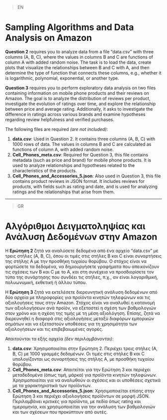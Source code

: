 >EN
# Sampling Algorithms and Data Analysis on Amazon

**Question 2** requires you to analyze data from a file “data.csv” with three columns (A, B, C), where the values in columns B and C are functions of column A with added random noise. The task is to load the data, create plots that visualize the relationships between B and C with A, and then determine the type of function that connects these columns, e.g., whether it is logarithmic, polynomial, exponential, or another type.

**Question 3** requires you to perform exploratory data analysis on two files containing information on mobile phone products and their reviews on Amazon. The goal is to analyze the distribution of reviews per product, investigate the evolution of ratings over time, and explore the relationship between price and average rating. Additionally, it asks to investigate the difference in ratings across various brands and examine hypotheses regarding review helpfulness and verified purchases.

The following files are required *(are not included)*:
1. **data.csv**: Used in Question 2. It contains three columns (A, B, C) with 1000 rows of data. The values in columns B and C are calculated as functions of column A, with added random noise.
2. **Cell_Phones_meta.csv**: Required for Question 3, this file contains metadata (such as price and brand) for mobile phone products. It is used to analyze relationships and hypotheses related to the characteristics of the products.
3. **Cell_Phones_and_Accessories_5.json**: Also used in Question 3, this file contains product reviews in JSON format. It includes reviews for products, with fields such as rating and date, and is used for analyzing ratings and the relationships that arise from them.

---
>GR
# Αλγόριθμοι Δειγματοληψίας και Ανάλυση Δεδομένων στην Amazon

Η **Ερώτηση 2** ζητά να αναλύσετε δεδομένα από ένα αρχείο “data.csv” με τρεις στήλες (A, B, C), όπου οι τιμές στις στήλες B και C είναι συναρτήσεις της στήλης A με την προσθήκη τυχαίου θορύβου. Ο στόχος είναι να φορτώσετε τα δεδομένα, να δημιουργήσετε γραφήματα που απεικονίζουν τις σχέσεις των B και C με το A, και στη συνέχεια να προσδιορίσετε τον τύπο της συνάρτησης που συνδέει τις στήλες, π.χ., αν είναι λογαριθμική, πολυωνυμική, εκθετική ή άλλου τύπου.

Η **Ερώτηση 3** ζητά να εκτελέσετε διερευνητική ανάλυση δεδομένων από δύο αρχεία με πληροφορίες για προϊόντα κινητών τηλεφώνων και τις αξιολογήσεις τους στην Amazon. Στόχος είναι να αναλυθεί η κατανομή των αξιολογήσεων ανά προϊόν, να εξεταστεί η σχέση των βαθμολογιών στον χρόνο και η σχέση της τιμής με τη μέση αξιολόγηση. Επίσης, ζητά να διερευνηθεί η διαφορά στις αξιολογήσεις μεταξύ διαφόρων εμπορικών σημάτων και να εξεταστούν υποθέσεις για τη χρησιμότητα των αξιολογήσεων και τις επιβεβαιωμένες αγορές.

Απαιτούνται τα εξής αρχεία *(δεν περιλαμβάνονται)*:
1. **data.csv**: Χρησιμοποιείται στην Ερώτηση 2. Περιέχει τρεις στήλες (Α, Β, C) με 1000 γραμμές δεδομένων. Οι τιμές στις στήλες Β και C υπολογίζονται ως συναρτήσεις της στήλης Α, με προσθήκη τυχαίου θορύβου.
2. **Cell_Phones_meta.csv**: Απαιτείται για την Ερώτηση 3 και περιέχει μεταδεδομένα (όπως τιμή, μάρκα) για προϊόντα κινητών τηλεφώνων. Χρησιμοποιείται για να αναλυθούν οι σχέσεις και οι υποθέσεις σχετικά με τα χαρακτηριστικά των προϊόντων.
3. **Cell_Phones_and_Accessories_5.json**: Χρησιμοποιείται επίσης στην Ερώτηση 3 και περιέχει αξιολογήσεις προϊόντων σε μορφή JSON. Περιλαμβάνει κριτικές για προϊόντα, με πεδία όπως rating και ημερομηνία, και χρησιμοποιείται για την ανάλυση των βαθμολογιών και των σχέσεων που προκύπτουν από αυτές.
